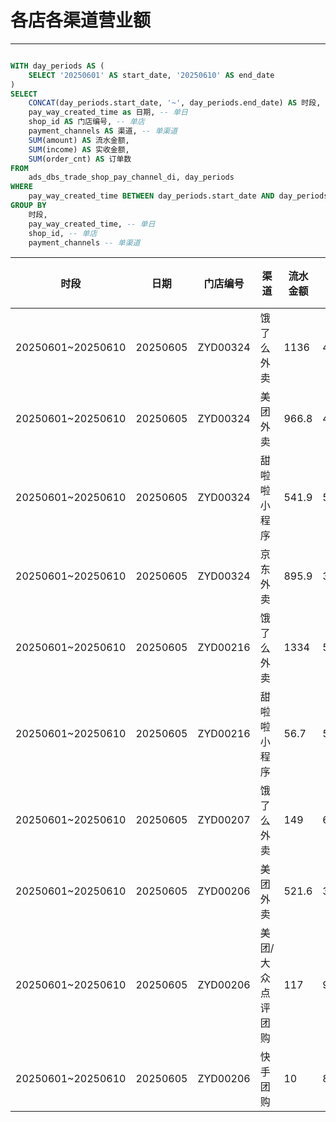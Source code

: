 # 各店各渠道营业额

---

```sql

WITH day_periods AS (
    SELECT '20250601' AS start_date, '20250610' AS end_date
)
SELECT
    CONCAT(day_periods.start_date, '~', day_periods.end_date) AS 时段,
    pay_way_created_time as 日期, -- 单日
    shop_id AS 门店编号, -- 单店
    payment_channels AS 渠道, -- 单渠道
    SUM(amount) AS 流水金额,
    SUM(income) AS 实收金额,
    SUM(order_cnt) AS 订单数
FROM
    ads_dbs_trade_shop_pay_channel_di, day_periods
WHERE
    pay_way_created_time BETWEEN day_periods.start_date AND day_periods.end_date
GROUP BY
    时段,
    pay_way_created_time, -- 单日
    shop_id, -- 单店
    payment_channels -- 单渠道
```


| 时段              | 日期     | 门店编号 | 渠道              | 流水金额 | 实收金额 | 订单数 |
| ----------------- | -------- | -------- | ----------------- | -------- | -------- | ------ |
| 20250601~20250610 | 20250605 | ZYD00324 | 饿了么外卖        | 1136     | 474.83   | 53     |
| 20250601~20250610 | 20250605 | ZYD00324 | 美团外卖          | 966.8    | 457.9    | 57     |
| 20250601~20250610 | 20250605 | ZYD00324 | 甜啦啦小程序      | 541.9    | 512.6    | 42     |
| 20250601~20250610 | 20250605 | ZYD00324 | 京东外卖          | 895.9    | 347.6    | 42     |
| 20250601~20250610 | 20250605 | ZYD00216 | 饿了么外卖        | 1334     | 579.56   | 62     |
| 20250601~20250610 | 20250605 | ZYD00216 | 甜啦啦小程序      | 56.7     | 53.5     | 5      |
| 20250601~20250610 | 20250605 | ZYD00207 | 饿了么外卖        | 149      | 63.63    | 6      |
| 20250601~20250610 | 20250605 | ZYD00206 | 美团外卖          | 521.6    | 308.76   | 20     |
| 20250601~20250610 | 20250605 | ZYD00206 | 美团/大众点评团购 | 117      | 94.4     | 16     |
| 20250601~20250610 | 20250605 | ZYD00206 | 快手团购          | 10       | 8.6      | 1      |